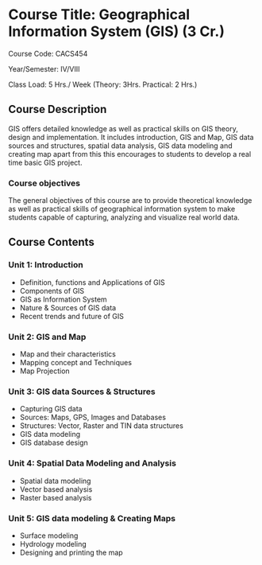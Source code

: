 # Course Title: Geographical Information System (GIS) (3 Cr.)

Course Code: CACS454

Year/Semester: IV/VIII

Class Load: 5 Hrs./ Week (Theory: 3Hrs. Practical: 2 Hrs.)

## Course Description

GIS offers detailed knowledge as well as practical skills on GIS theory, design and implementation. It includes introduction, GIS and Map, GIS data sources and structures, spatial data analysis, GIS data modeling and creating map apart from this this encourages to students to develop a real time basic GIS project.

### Course objectives

The general objectives of this course are to provide theoretical knowledge as well as practical skills of geographical information system to make students capable of capturing, analyzing and visualize real world data.

## Course Contents

### Unit 1: Introduction

- Definition, functions and Applications of GIS
- Components of GIS
- GIS as Information System
- Nature & Sources of GIS data
- Recent trends and future of GIS

### Unit 2: GIS and Map

- Map and their characteristics
- Mapping concept and Techniques
- Map Projection

### Unit 3: GIS data Sources & Structures

- Capturing GIS data
- Sources: Maps, GPS, Images and Databases
- Structures: Vector, Raster and TIN data structures
- GIS data modeling
- GIS database design

### Unit 4: Spatial Data Modeling and Analysis

- Spatial data modeling
- Vector based analysis
- Raster based analysis

### Unit 5: GIS data modeling & Creating Maps

- Surface modeling
- Hydrology modeling
- Designing and printing the map